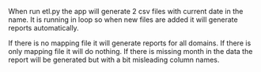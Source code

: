 When run etl.py the app will generate 2 csv files with current date in the name.
It is running in loop so when new files are added it will generate reports automatically.

If there is no mapping file it will generate reports for all domains.
If there is only mapping file it will do nothing.
If there is missing month in the data the report will be generated but with a bit misleading column names.